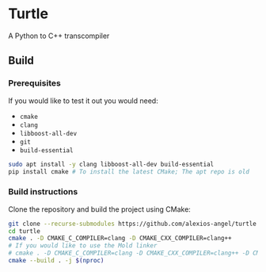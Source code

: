 # Turtle

A Python to C++ transcompiler

## Build
### Prerequisites
If you would like to test it out you would need:

 - `cmake`
 - `clang`
 - `libboost-all-dev`
 - `git`
 - `build-essential`

```Bash
sudo apt install -y clang libboost-all-dev build-essential
pip install cmake # To install the latest CMake; The apt repo is old
```


### Build instructions

Clone the repository and build the project using CMake:

```Bash
git clone --recurse-submodules https://github.com/alexios-angel/turtle
cd turtle
cmake . -D CMAKE_C_COMPILER=clang -D CMAKE_CXX_COMPILER=clang++
# If you would like to use the Mold linker
# cmake . -D CMAKE_C_COMPILER=clang -D CMAKE_CXX_COMPILER=clang++ -D CMAKE_LINKER_TYPE=MOLD
cmake --build . -j $(nproc)
```
